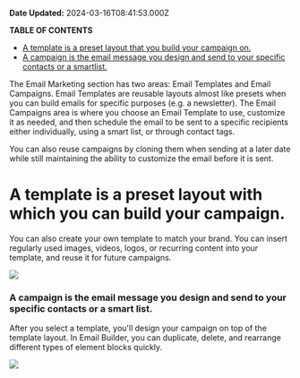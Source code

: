 **Date Updated:** 2024-03-16T08:41:53.000Z

**TABLE OF CONTENTS**

* [A template is a preset layout that you build your campaign on.](#A-template-is-a-preset-layout-that-you-build-your-campaign-on.)
* [A campaign is the email message you design and send to your specific contacts or a smartlist.](#A-campaign-is-the-email-message-you-design-and-send-to-your-specific-contacts-or-bunch-of-smartlist.)
  
  
The Email Marketing section has two areas: Email Templates and Email Campaigns. Email Templates are reusable layouts almost like presets when you can build emails for specific purposes (e.g. a newsletter). The Email Campaigns area is where you choose an Email Template to use, customize it as needed, and then schedule the email to be sent to a specific recipients either individually, using a smart list, or through contact tags.

  
You can also reuse campaigns by cloning them when sending at a later date while still maintaining the ability to customize the email before it is sent.

  
# **A template is a preset layout with which you can build your campaign.**

You can also create your own template to match your brand. You can insert regularly used images, videos, logos, or recurring content into your template, and reuse it for future campaigns.

  
![](https://s3.amazonaws.com/cdn.freshdesk.com/data/helpdesk/attachments/production/48226340925/original/hNvK_oa_9RKdu3iw4SXURkUSnLr7n6xi_w.jpeg?1652785990)
  
  
### **A campaign is the email message you design and send to your specific contacts or a smart list.**

  
After you select a template, you'll design your campaign on top of the template layout. In Email Builder, you can duplicate, delete, and rearrange different types of element blocks quickly.

  
![](https://s3.amazonaws.com/cdn.freshdesk.com/data/helpdesk/attachments/production/48226340930/original/mYu_SW-7gIvkqcu1TkLDznooYdJcMb5AAg.png?1652785991)

  